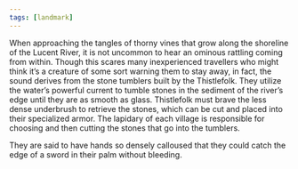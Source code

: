 ```yaml
---
tags: [landmark]
---
```

When approaching the tangles of thorny vines that grow along the shoreline of the Lucent River, it is not uncommon to hear an ominous rattling coming from within. Though this scares many inexperienced travellers who might think it’s a creature of some sort warning them to stay away, in fact, the sound derives from the stone tumblers built by the Thistlefolk. They utilize the water’s powerful current to tumble stones in the sediment of the river’s edge until they are as smooth as glass. Thistlefolk must brave the less dense underbrush to retrieve the stones, which can be cut and placed into their specialized armor. The lapidary of each village is responsible for choosing and then cutting the stones that go into the tumblers. 

They are said to have hands so densely calloused that they could catch the edge of a sword in their palm without bleeding.